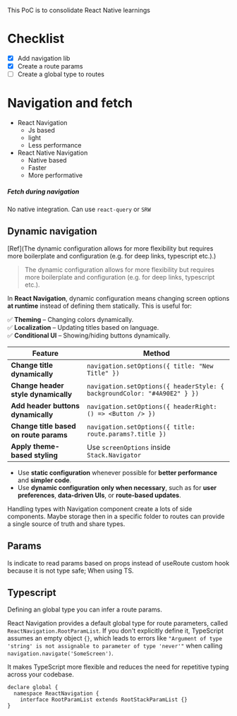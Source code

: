 This PoC is to consolidate React Native learnings

# Checklist
- [x] Add navigation lib
- [x] Create a route params
- [ ] Create a global type to routes

# Navigation and fetch

- React Navigation
  - Js based
  - light
  - Less performance
- React Native Navigation
  - Native based
  - Faster
  - More performative

##### Fetch during navigation

No native integration. Can use `react-query` or `SRW`

## Dynamic navigation

[Ref](The dynamic configuration allows for more flexibility but requires more boilerplate and configuration (e.g. for deep links, typescript etc.).)

> The dynamic configuration allows for more flexibility but requires more boilerplate and configuration (e.g. for deep links, typescript etc.).

In **React Navigation**, dynamic configuration means changing screen options **at runtime** instead of defining them statically. This is useful for:

✅ **Theming** – Changing colors dynamically.  
✅ **Localization** – Updating titles based on language.  
✅ **Conditional UI** – Showing/hiding buttons dynamically.

| **Feature**                            | **Method**                                                               |
| -------------------------------------- | ------------------------------------------------------------------------ |
| **Change title dynamically**           | `navigation.setOptions({ title: "New Title" })`                          |
| **Change header style dynamically**    | `navigation.setOptions({ headerStyle: { backgroundColor: "#4A90E2" } })` |
| **Add header buttons dynamically**     | `navigation.setOptions({ headerRight: () => <Button /> })`               |
| **Change title based on route params** | `navigation.setOptions({ title: route.params?.title })`                  |
| **Apply theme-based styling**          | Use `screenOptions` inside `Stack.Navigator`                             |

- Use **static configuration** whenever possible for **better performance** and **simpler code**.
- Use **dynamic configuration** **only when necessary**, such as for **user preferences**, **data-driven UIs**, or **route-based updates**.

Handling types with Navigation component create a lots of side components. Maybe storage then in a specific folder to routes can provide a single source of truth and share types.

## Params

Is indicate to read params based on props instead of useRoute custom hook because it is not type safe; When using TS.

## Typescript

Defining an global type you can infer a route params.

React Navigation provides a default global type for route parameters, called `ReactNavigation.RootParamList`. If you don't explicitly define it, TypeScript assumes an empty object `{}`, which leads to errors like `"Argument of type 'string' is not assignable to parameter of type 'never'"` when calling `navigation.navigate('SomeScreen')`.

It makes TypeScript more flexible and reduces the need for repetitive typing across your codebase.

```
declare global {
  namespace ReactNavigation {
    interface RootParamList extends RootStackParamList {}
}
```
